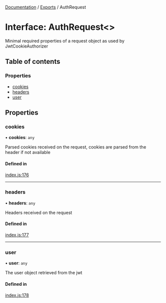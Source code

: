 [Documentation](../README.md) / [Exports](../modules.md) / AuthRequest

# Interface: AuthRequest<\>

Minimal required properties of a request object as used by JwtCookieAuthorizer

## Table of contents

### Properties

- [cookies](AuthRequest.md#cookies)
- [headers](AuthRequest.md#headers)
- [user](AuthRequest.md#user)

## Properties

### cookies

• **cookies**: `any`

Parsed cookies received on the request, cookies are parsed from the header if not available

#### Defined in

[index.js:176](https://github.com/snowbldr/jwt-cookie-auth/blob/fc7d646/index.js#L176)

___

### headers

• **headers**: `any`

Headers received on the request

#### Defined in

[index.js:177](https://github.com/snowbldr/jwt-cookie-auth/blob/fc7d646/index.js#L177)

___

### user

• **user**: `any`

The user object retrieved from the jwt

#### Defined in

[index.js:178](https://github.com/snowbldr/jwt-cookie-auth/blob/fc7d646/index.js#L178)
